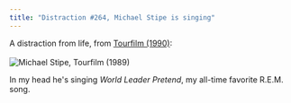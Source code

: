 ```yaml
---
title: "Distraction #264, Michael Stipe is singing"
---
```


A distraction from life, from [Tourfilm (1990)](http://www.imdb.com/title/tt0163349/):<br><br>![Michael Stipe, Tourfilm (1989)](http://i.imgur.com/h8IOqlR.png)

In my head he's singing *World Leader Pretend*, my all-time favorite R.E.M. song.
